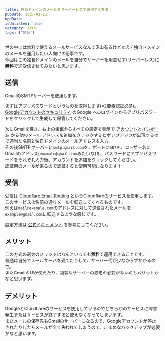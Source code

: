 ```yaml
---
title: 独自ドメインのメールをサーバーレスで運用する方法
pubDate: 2023-01-21
updDate: 
isUnlisted: false
category: tech
tags: ["雑記"]
---
```


世の中には無料で使えるメールサービスなんて沢山有るけどあえて独自ドメインのメールを運用したい人向けの記事です。  
今回はこの独自ドメインのメールを自分でサーバーを用意せず(サーバーレス)に**無料**で送受信させてみたいと思います。  

## 送信

GmailのSMTPサーバーを使用します。  

まずはアプリパスワードというものを取得します(※2要素認証必須)。  
[Googleアカウントのセキュリティ](https://myaccount.google.com/security)
のGoogle へのログインからアプリパスワードをクリックして生成して保管してください。  

次にGmailを開き、右上の歯車からすべての設定を表示で
[アカウントとインポート](https://mail.google.com/mail/u/0/?tab=rm&ogbl#settings/accounts)
から他のメール アドレスを追加をクリックするとポップアップが出現するので適当な名前と独自ドメインのメールアドレスを入力。  
その後SMTP サーバーに```smtp.gmail.com```を、ポートに```587```を、ユーザー名にGmailのアドレス(```example@gmail.com```みたいな)を、パスワードにアプリパスワードをそれぞれ入力後、アカウントを追加をクリックしてください。  
認証用のメールが来るので認証すると使用可能になります！  

## 受信

受信は
[Cloudflare Email Routing](https://www.cloudflare.com/products/email-routing/)
というCloudflareのサービスを使用します。  
このサービスは名前の通りメールを転送してくれるものです。  
例えば```mail@example.com```のアドレスに対して送信されたメールを```example@gmail.com```に転送するような感じです。  

設定方法は
[公式ドキュメント](https://developers.cloudflare.com/email-routing)
を参考にしてください。  

## メリット

この方式の最大のメリットはなんといっても**無料**で運用できることです。  
普通は自分でメールサーバを建てたりして、サーバー代が少なからずかかるので。  
またGmailのUIが使えたり、複雑なサーバーの設定の必要がないのもメリットかなと思います。

## デメリット

GoogleとCloudflareのサービスを使用しているのでどちらかのサービスに障害発生またはサービスが終了すると使えなくなってしまいます。  
またメールの保存先もGmailのサーバーになるので、Googleアカウントが停止されたりしたらメールが全て失われてしまうので、こまめなバックアップが必要かなと思います。  
